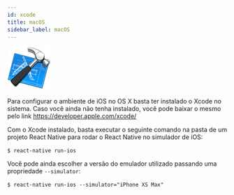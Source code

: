 ```yaml
---
id: xcode
title: macOS
sidebar_label: macOS
---
```


![Xcode](assets/xcode.png)

Para configurar o ambiente de iOS no OS X basta ter instalado o Xcode no sistema. Caso você ainda não tenha instalado, você pode baixar o mesmo pelo link https://developer.apple.com/xcode/

Com o Xcode instalado, basta executar o seguinte comando na pasta de um projeto React Native para rodar o React Native no simulador de iOS:

```console
$ react-native run-ios
```

Você pode ainda escolher a versão do emulador utilizado passando uma propriedade `--simulator`:

```console
$ react-native run-ios --simulator="iPhone XS Max"
```

